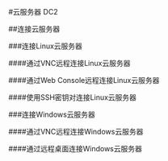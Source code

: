 #云服务器 DC2


##连接云服务器

###连接Linux云服务器

####通过VNC远程连接Linux云服务器

####通过Web Console远程连接Linux云服务器

####使用SSH密钥对连接Linux云服务器


###连接Windows云服务器

####通过VNC远程连接Windows云服务器

####通过远程桌面连接Windows云服务器
